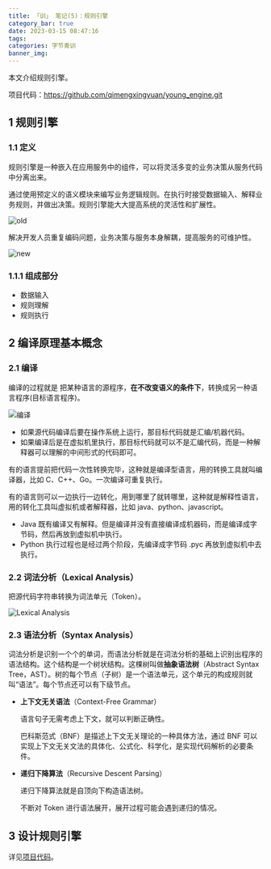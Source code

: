 ```yaml
---
title: 「训」 笔记(5)：规则引擎
category_bar: true
date: 2023-03-15 08:47:16
tags:
categories: 字节青训
banner_img:
---
```


本文介绍规则引擎。

项目代码：<https://github.com/qimengxingyuan/young_engine.git>

<!-- more -->

## 1 规则引擎

### 1.1 定义

规则引擎是一种嵌入在应用服务中的组件，可以将灵活多变的业务决策从服务代码中分离出来。

通过使用预定义的语义模块来编写业务逻辑规则。在执行时接受数据输入、解释业务规则，并做出决策。规则引擎能大大提高系统的灵活性和扩展性。

![old](1.png)

解决开发人员重复编码问题，业务决策与服务本身解耦，提高服务的可维护性。

![new](2.png)

### 1.1.1 组成部分

* 数据输入
* 规则理解
* 规则执行

## 2 编译原理基本概念

### 2.1 编译

编译的过程就是 把某种语言的源程序，**在不改变语义的条件下**，转换成另一种语言程序(目标语言程序)。

![编译](3.jpg)

* 如果源代码编译后要在操作系统上运行，那目标代码就是汇编/机器代码。
* 如果编译后是在虚拟机里执行，那目标代码就可以不是汇编代码，而是一种解释器可以理解的中间形式的代码即可。

有的语言提前把代码一次性转换完毕，这种就是编译型语言，用的转换工具就叫编译器，比如 C、C++、Go。一次编译可重复执行。

有的语言则可以一边执行一边转化，用到哪里了就转哪里，这种就是解释性语言，用的转化工具叫虚拟机或者解释器，比如 java、python、javascript。

* Java 既有编译又有解释。但是编译并没有直接编译成机器码，而是编译成字节码，然后再放到虚拟机中执行。
* Python 执行过程也是经过两个阶段，先编译成字节码 .pyc 再放到虚拟机中去执行。

### 2.2 词法分析（Lexical Analysis）

把源代码字符串转换为词法单元（Token）。

![Lexical Analysis](4.png)

### 2.3 语法分析（Syntax Analysis）

词法分析是识别一个个的单词，而语法分析就是在词法分析的基础上识别出程序的语法结构。这个结构是一个树状结构。这棵树叫做**抽象语法树**（Abstract Syntax Tree，AST）。树的每个节点（子树）是一个语法单元，这个单元的构成规则就叫“语法”。每个节点还可以有下级节点。

* **上下文无关语法**（Context-Free Grammar）

    语言句子无需考虑上下文，就可以判断正确性。

    巴科斯范式（BNF）是描述上下文无关理论的一种具体方法，通过 BNF 可以实现上下文无关文法的具体化、公式化、科学化，是实现代码解析的必要条件。

* **递归下降算法**（Recursive Descent Parsing）

    递归下降算法就是自顶向下构造语法树。

    不断对 Token 进行语法展开，展开过程可能会遇到递归的情况。

## 3 设计规则引擎

详见[项目代码](https://github.com/qimengxingyuan/young_engine.git)。